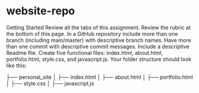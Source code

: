 # website-repo
Getting Started
Review all the tabs of this assignment. 
Review the rubric at the bottom of this page.
In a GitHub repository include more than one branch (including main/master) with descriptive branch names.
Have more than one commit with descriptive commit messages.
Include a descriptive Readme file.
Create five functional files: index.html, about.html, portfolio.html, style.css, and javascript.js.
Your folder structure should look like this:

├── personal_site
│   ├── index.html
│   ├── about.html
│   ├── portfolio.html
│   ├── style.css
│   ├── javascript.js 
